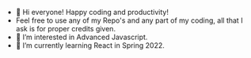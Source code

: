 - 👋 Hi everyone! Happy coding and productivity!
- Feel free to use any of my Repo's and any part of my coding, all that I ask is for proper credits given.
- 👀 I’m interested in Advanced Javascript.
- 🌱 I’m currently learning React in Spring 2022.
